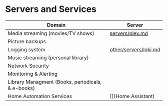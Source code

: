 # Servers and Services

| Domain    | Server |
| -------- | ------- |
| Media streaming (movies/TV shows)  | [servers/plex.md](Plex) |
| Picture backups | []()  |
| Logging system  | [other/servers/loki.md](Loki)  |
| Music streaming (personal library) | []() |
| Network Security | []() |
| Monitoring & Alerting | []() |
| Library Managment (Books, periodicals, & e-books) | []() |
| Home Automation Services | [](Home Assistant)
